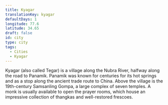 ```yaml
---
title: Kyagar
translationKey: kyagar
defaultDays: 1
longitude: 77.6
latitude: 34.65
draft: false
id: city
type: city
tags:
  - Cities
  - Kyagar
---
```

Kyagar (also called Tegar) is a village along the Nubra River, halfway along the road to Panamik. Panamik was known for centuries for its hot springs and as a stop along the ancient trade route to China. Above the village is the 19th-century Samsanling Gompa, a large complex of seven temples. A monk is usually available to open the prayer rooms, which house an impressive collection of thangkas and well-restored frescoes.